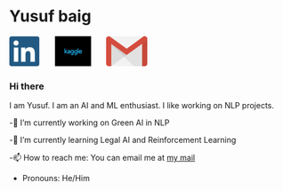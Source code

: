 # Yusuf baig

[![linkedin](https://github.com/YusufBaig7/YusufBaig7/blob/master/images/Webp.net-resizeimage.png)](https://www.linkedin.com/in/yusufbaig419174194/)&nbsp;&nbsp;&nbsp;&nbsp;&nbsp;&nbsp;&nbsp;[![kaggle](https://github.com/YusufBaig7/YusufBaig7/blob/master/images/Webp.net-resizeimage%20(2).png)](https://www.kaggle.com/mirzayusuf)&nbsp;&nbsp;&nbsp;&nbsp;&nbsp;&nbsp;&nbsp;[![mail](https://github.com/YusufBaig7/YusufBaig7/blob/master/images/gmail.png)](mailto:baig.yusuf.cr7@gmail.com)


### Hi there 

I am Yusuf. I am an AI and ML enthusiast. I like working on NLP projects.

 -🔭 I’m currently working on Green AI in NLP

-🌱 I’m currently learning Legal AI and Reinforcement Learning

-📫 How to reach me: You can email me at [my mail](mailto:baig.yusuf.cr7@gmail.com)

- Pronouns: He/Him
